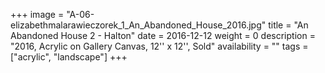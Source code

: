 +++
image = "A-06-elizabethmalarawieczorek_1_An_Abandoned_House_2016.jpg"
title = "An Abandoned House 2 - Halton"
date = 2016-12-12
weight = 0
description = "2016, Acrylic on Gallery Canvas, 12'' x 12'', Sold"
availability = ""
tags = ["acrylic", "landscape"]
+++

